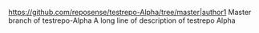 https://github.com/reposense/testrepo-Alpha/tree/master|author1
Master branch of testrepo-Alpha
A
long
line
of
description
of
testrepo
Alpha
